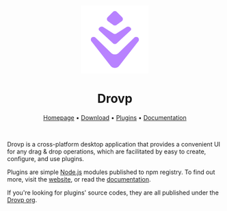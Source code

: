 <div align="center">
	<img src="src/assets/logo.svg" width="158" height="158">
	<h1>Drovp</h1>
	<p>
		<a href="https://drovp.app">Homepage</a>
		• <a href="https://drovp.app/download">Download</a>
		• <a href="https://drovp.app/plugins">Plugins</a>
		• <a href="https://drovp.app/docs">Documentation</a>
	</p>
	<br>
</div>

Drovp is a cross-platform desktop application that provides a convenient UI for any drag &amp; drop operations, which are facilitated by easy to create, configure, and use plugins.

Plugins are simple [Node.js](https://nodejs.org) modules published to npm registry. To find out more, visit the [website](https://drovp.app), or read the [documentation](https://drovp.app/docs).

If you're looking for plugins' source codes, they are all published under the [Drovp org](https://github.com/drovp).
